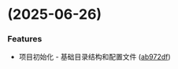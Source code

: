 # (2025-06-26)

### Features

- 项目初始化 - 基础目录结构和配置文件 ([ab972df](https://github.com/baymaxbowen/rcv-table/commit/ab972df0c7afeed8eb7356c68ac346579951b4bd))
